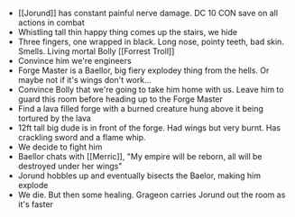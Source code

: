 
* [[Jorund]] has constant painful nerve damage.  DC 10 CON save on all actions in combat
* Whistling tall thin happy thing comes up the stairs, we hide
* Three fingers, one wrapped in black. Long nose, pointy teeth, bad skin.  Smells. Living mortal Bolly [[Forrest Troll]]
* Convince him we're engineers
* Forge Master is a Baellor, big fiery explodey thing from the hells.  Or maybe not if it's wings don't work... 
* Convince Bolly that we're going to take him home with us.  Leave him to guard this room before heading up to the Forge Master
* Find a lava filled forge with a burned creature hung above it being tortured by the lava
* 12ft tall big dude is in front of the forge.  Had wings but very burnt.  Has crackling sword and a flame whip.
* We decide to fight him
* Baellor chats with [[Merric]], "My empire will be reborn, all will be destroyed under her wings"
* Jorund hobbles up and eventually bisects the Baelor, making him explode
* We die.  But then some healing.  Grageon carries Jorund out the room as it's faster